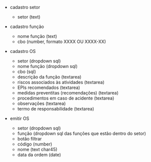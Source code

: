 - cadastro setor
	- setor (text)

- cadastro função
	- nome função (text)
	- cbo  (number, formato XXXX OU XXXX-XX)

- cadastro OS
	- setor (dropdown sql)
	- nome função (dropdown sql)
	- cbo (sql)
	- descrição da função (textarea)
	- riscos associados às atividades (textarea)
	- EPIs recomendados (textarea)
	- medidas preventitas (recomendações) (textarea)
	- procedimentos em caso de acidente (textarea)
	- observações (textarea)
	- termo de responsabilidade (textarea)

- emitir OS
	- setor (dropdown sql)
	- função (dropdown sql das funções que estão dentro do setor)
	- botão filtrar
	- código (number)
	- nome (text char45)
	- data da ordem (date)
